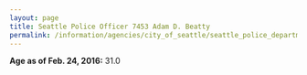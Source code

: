```yaml
---
layout: page
title: Seattle Police Officer 7453 Adam D. Beatty
permalink: /information/agencies/city_of_seattle/seattle_police_department/copbook/7453/
---
```


**Age as of Feb. 24, 2016:** 31.0
